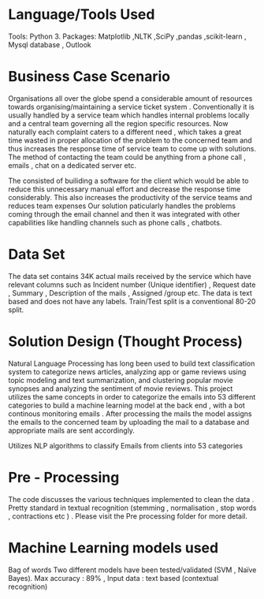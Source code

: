 # Language/Tools Used

Tools: Python 3. Packages: Matplotlib ,NLTK ,SciPy ,pandas ,scikit-learn , Mysql database , Outlook

# Business Case Scenario

Organisations all over the globe spend a considerable amount of resources towards organising/maintaining a service ticket system . Conventionally it is usually handled by a service team which handles internal problems locally and a central team governing all the region specific resources. Now naturally each complaint caters to a different need , which takes a great time wasted in proper allocation of the problem to the concerned team and thus increases the response time of service team to come up with solutions.
The method of contacting the team could be anything from a phone call , emails , chat on a dedicated server etc.

The consisted of builiding a software for the client which would be able to reduce this unnecessary manual effort and decrease the response time considerably. This also increases the productivity of the service teams and reduces team expenses
Our solution paticularly handles the problems coming through the email channel and then it was integrated with other capabilities like handling channels such as phone calls , chatbots.

# Data Set
The data set contains 34K actual mails received by the service which have relevant columns such as Incident number (Unique identifier) , Request date ,  Summary , Description of the mails , Assigned /group etc. The data is text based and does not have any labels.
Train/Test split is a conventional 80-20 split.



# Solution Design (Thought Process)
Natural Language Processing has long been used to build text classification system to categorize news articles, analyzing app or game reviews using topic modeling and text summarization, and clustering popular movie synopses and analyzing the sentiment of movie reviews.
This project utilizes the same concepts in order to categorize the emails into 53 different categories to build a machine learning model at the back end , with a bot continous monitoring emails . After processing the mails the model assigns the emails to the concerned team by uploading the mail to a database and appropriate mails are sent accordingly.

Utilizes NLP algorithms to classify Emails from clients into 53 categories


# Pre - Processing 
The code discusses the various techniques implemented to clean the data . Pretty standard in textual recognition (stemming , normalisation , stop words , contractions etc ) . Please visit the Pre processing folder for more detail.


# Machine Learning models used
Bag of words 
Two different models have been tested/validated (SVM , Naïve Bayes).
Max accuracy : 89% , Input data : text based (contextual recognition)


